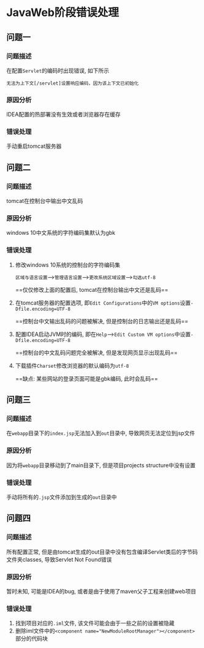 # JavaWeb阶段错误处理

## 问题一

### 问题描述

在配置`Servlet`的编码时出现错误, 如下所示

`无法为上下文[/servlet]设置响应编码，因为该上下文已初始化`

### 原因分析

IDEA配置的热部署没有生效或者浏览器存在缓存

### 错误处理

手动重启tomcat服务器

## 问题二

### 问题描述

tomcat在控制台中输出中文乱码

### 原因分析

windows 10中文系统的字符编码集默认为gbk

### 错误处理

1. 修改windows 10系统的控制台的字符编码集

   `区域与语言设置`-->`管理语言设置`-->`更改系统区域设置`-->`勾选utf-8`

   ==仅仅修改上面的配置后, tomcat在控制台输出中文还是乱码==

2. 在tomcat服务器的配置选项, 即`Edit Configurations`中的`VM options`设置`-Dfile.encoding=UTF-8`

   ==控制台中文输出乱码的问题被解决, 但是控制台的日志输出还是乱码==

3. 配置IDEA启动JVM时的编码, 即在`Help`-->`Edit Custom VM options`中设置`-Dfile.encoding=UTF-8`

   ==控制台的中文乱码问题完全被解决, 但是发现网页显示出现乱码==

4. 下载插件`Charset`修改浏览器的默认编码为`utf-8`

   ==缺点: 某些网站的登录页面可能是gbk编码, 此时会乱码==

## 问题三

### 问题描述

在`webapp`目录下的`index.jsp`无法加入到`out`目录中, 导致网页无法定位到jsp文件

### 原因分析

因为将`webapp`目录移动到了main目录下, 但是项目projects structure中没有设置

### 错误处理

手动将所有的`.jsp`文件添加到生成的`out`目录中

## 问题四

### 问题描述

所有配置正常, 但是由tomcat生成的out目录中没有包含编译Servlet类后的字节码文件夹classes, 导致Servlet Not Found错误

### 原因分析

暂时未知, 可能是IDEA的bug, 或者是由于使用了maven父子工程来创建web项目

### 错误处理

1. 找到项目对应的`.iml`文件, 该文件可能会由于一些之前的设置被隐藏
2. 删除iml文件中的`<component name="NewModuleRootManager"></component>`部分的代码块
